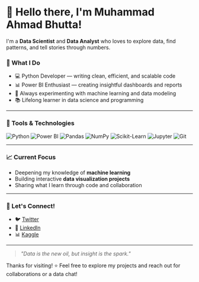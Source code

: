 # 👋 Hello there, I'm Muhammad Ahmad Bhutta!

I'm a **Data Scientist** and **Data Analyst** who loves to explore data, find patterns, and tell stories through numbers.

### 🔧 What I Do
- 💻 Python Developer — writing clean, efficient, and scalable code
- 📊 Power BI Enthusiast — creating insightful dashboards and reports
- 🤖 Always experimenting with machine learning and data modeling
- 📚 Lifelong learner in data science and programming

---

### 🚀 Tools & Technologies
![Python](https://img.shields.io/badge/-Python-3776AB?style=flat-square&logo=python&logoColor=white)
![Power BI](https://img.shields.io/badge/-PowerBI-F2C811?style=flat-square&logo=powerbi&logoColor=black)
![Pandas](https://img.shields.io/badge/-Pandas-150458?style=flat-square&logo=pandas)
![NumPy](https://img.shields.io/badge/-NumPy-013243?style=flat-square&logo=numpy)
![Scikit-Learn](https://img.shields.io/badge/-Scikit--Learn-F7931E?style=flat-square&logo=scikit-learn&logoColor=white)
![Jupyter](https://img.shields.io/badge/-Jupyter-F37626?style=flat-square&logo=jupyter&logoColor=white)
![Git](https://img.shields.io/badge/-Git-F05032?style=flat-square&logo=git&logoColor=white)

---

### 📈 Current Focus
- Deepening my knowledge of **machine learning**
- Building interactive **data visualization projects**
- Sharing what I learn through code and collaboration

---

### 🌱 Let's Connect!
- 🐦 [Twitter](https://x.com/BestThe34569?s=09)
- 💼 [LinkedIn](https://www.linkedin.com/in/ahmad-azhar-518231294)
- 📊 [Kaggle](https://www.kaggle.com/muhammadahmadbhutta)

---

> *"Data is the new oil, but insight is the spark."*

Thanks for visiting! ⭐ Feel free to explore my projects and reach out for collaborations or a data chat!

